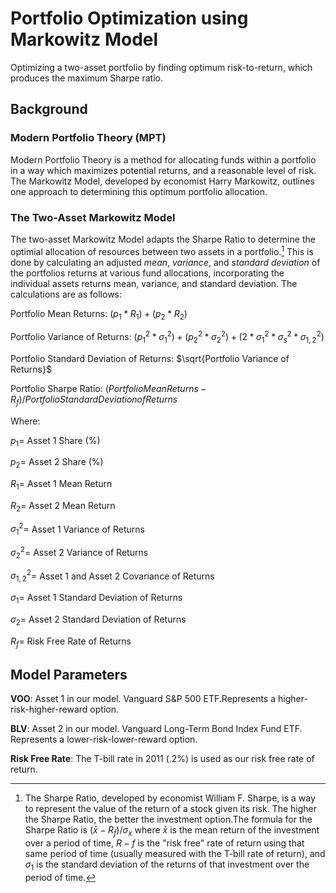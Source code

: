 # Portfolio Optimization using Markowitz Model
Optimizing a two-asset portfolio by finding optimum risk-to-return, which produces the maximum Sharpe ratio.

## Background
### Modern Portfolio Theory (MPT)
Modern Portfolio Theory is a method for allocating funds within a portfolio in a way which maximizes potential returns, 
and a reasonable level of risk. The Markowitz Model, developed by economist Harry Markowitz, outlines one approach to determining this optimum portfolio allocation.

### The Two-Asset Markowitz Model
The two-asset Markowitz Model adapts the Sharpe Ratio to determine the optimial allocation of resources between two assets in a portfolio.[^1] This is done by calculating an adjusted *mean*, *variance*, and *standard deviation* of the portfolios returns at various fund allocations, incorporating the individual assets returns mean, variance, and standard deviation. The calculations are as follows:

Portfolio Mean Returns: $(p_1 * R_1) + (p_2 * R_2)$

Portfolio Variance of Returns: $(p_1^2 * \sigma^2_1) + (p_2^2 * \sigma^2_2) + (2*\sigma^2_1*\sigma^2_s*\sigma^2_{1,2})$

Portfolio Standard Deviation of Returns: $\sqrt{Portfolio Variance of Returns}$

Portfolio Sharpe Ratio: $(Portfolio Mean Returns - R_f) / Portfolio Standard Deviation of Returns$

Where:

$p_1 =$ Asset 1 Share (%)  

$p_2 =$ Asset 2 Share (%)

$R_1 =$ Asset 1 Mean Return

$R_2 =$ Asset 2 Mean Return

$\sigma^2_1 =$ Asset 1 Variance of Returns

$\sigma^2_2 =$ Asset 2 Variance of Returns

$\sigma^2_{1,2} =$ Asset 1 and Asset 2 Covariance of Returns

$\sigma_1 =$ Asset 1 Standard Deviation of Returns

$\sigma_2 =$ Asset 2 Standard Deviation of Returns

$R_f =$ Risk Free Rate of Returns

## Model Parameters
**VOO**: Asset 1 in our model. Vanguard S&P 500 ETF.Represents a higher-risk-higher-reward option.

**BLV**: Asset 2 in our model. Vanguard Long-Term Bond Index Fund ETF. Represents a lower-risk-lower-reward option.

**Risk Free Rate**: The T-bill rate in 2011 (.2%) is used as our risk free rate of return.

[^1]: The Sharpe Ratio, developed by economist William F. Sharpe, is a way to represent the value of the return of a stock given its risk. The higher the Sharpe Ratio, the better the investment option.The formula for the 
Sharpe Ratio is $(\bar{x} - R_f)/\sigma_x$ where $\bar{x}$ is the mean return of the investment over a period of time, $R-f$ is the "risk free" rate of return using that same period of time (usually measured with the T-bill rate of return), and $\sigma_1$ is the standard deviation of the returns of that investment over the period of time.
